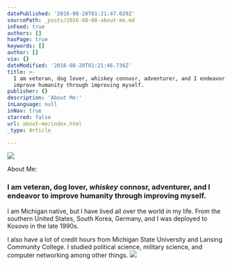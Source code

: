 ```yaml
---
datePublished: '2016-08-20T01:21:47.029Z'
sourcePath: _posts/2016-08-08-about-me.md
inFeed: true
authors: []
hasPage: true
keywords: []
author: []
via: {}
dateModified: '2016-08-20T01:21:46.736Z'
title: >-
  I am veteran, dog lover, whiskey connosr, adventurer, and I endeavor to
  improve humanity through improving myself.
publisher: {}
description: 'About Me:'
inLanguage: null
inNav: true
starred: false
url: about-me/index.html
_type: Article

---
```

![](https://the-grid-user-content.s3-us-west-2.amazonaws.com/14a738c9-19ad-4dad-ba15-d354dffd4700.jpg)

About Me:

### I am veteran, dog lover, _whiskey_ connosr, adventurer, and I endeavor to improve humanity through improving myself.

I am Michigan native, but I have lived all over the world in my life. From the southern United States, South Korea, Germany, and I was deployed to Kosovo in the late 1990s.

I also have a lot of credit hours from Michigan State University and Lansing Community College. I studied political science, military science, and computer networking among other things.
![](https://the-grid-user-content.s3-us-west-2.amazonaws.com/32a70b1a-851f-42e7-9d97-e7003356ab9c.jpg)